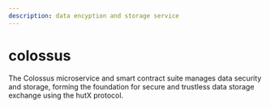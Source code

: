 ```yaml
---
description: data encyption and storage service
---
```


# colossus

The Colossus microservice and smart contract suite manages data security and storage,  forming the foundation for secure and trustless data storage exchange using the hutX protocol.



